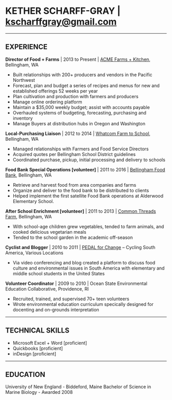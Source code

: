 # KETHER SCHARFF-GRAY | kscharffgray@gmail.com
____
## **EXPERIENCE**
**Director of Food + Farms** | 2013 to Present | [ACME Farms + Kitchen](www.acmefarmsandkitchen.com), Bellingham, WA  
- Built relationships with 200+ producers and vendors in the Pacific Northwest
- Forecast, plan and budget a series of recipes and menus for new and established offerings 52 weeks per year
- Plan cultivation and production with farmers and producers
- Manage online ordering platform
- Maintain a $35,000 weekly budget; assist with accounts payable
- Overhauled systems of budgeting, forecasting, purchasing and inventory
- Manage Buyers at distribution hubs in Oregon and Washington
 
**Local-Purchasing Liaison** | 2012 to 2014 | [Whatcom Farm to School](www.whatcomfarmtoschool.org), Bellingham, WA
- Managed relationships with Farmers and Food Service Directors 
- Acquired quotes per Bellingham School District guidelines
- Coordinated purchase, pickup, initial processing and delivery to schools  
 
**Food Bank Special Operations [volunteer]** | 2011 to 2016 | [Bellingham Food Bank](www.bellinghamfoodbank.com), Bellingham, WA
- Retrieve and harvest food from area companies and farms
- Organize and deliver to the food bank to be distributed to clients
- Helped implement the first satellite Food Bank operations at Alderwood Elementary School.  
 
**After School Enrichment [volunteer]** | 2011 to 2013 | [Common Threads Farm](www.commonthreadsfarm.org), Bellingham, WA
- With school-age children grew vegetables, tended to farm animals, and cooked delicious vegetarian meals
- Tended to the school garden in the academic off-season  
 
**Cyclist and Blogger** | 2010 to 2011 | [PEDAL for Change](http://www.pedalforchange.org/) – Cycling South America, Various Locations
- Via video conferencing and blog created a platform to discuss food culture and environmental issues in South America with elementary and middle school students in the United States  
 
**Volunteer Coordinator** | 2009 to 2010 | Ocean State Environmental Education Collaborative, Providence, RI
- Recruited, trained, and supervised 70+ teen volunteers
- Wrote environmental education curriculum specically designed for docenting and on-grounds interpretation
 
___
## **TECHNICAL SKILLS**
- Microsoft Excel + Word [proficient]
- Quickbooks [proficient]
- inDesign [proficient]
 
____ 
## **EDUCATION**
University of New England - Biddeford, Maine
Bachelor of Science in Marine Biology - Awarded 2008
